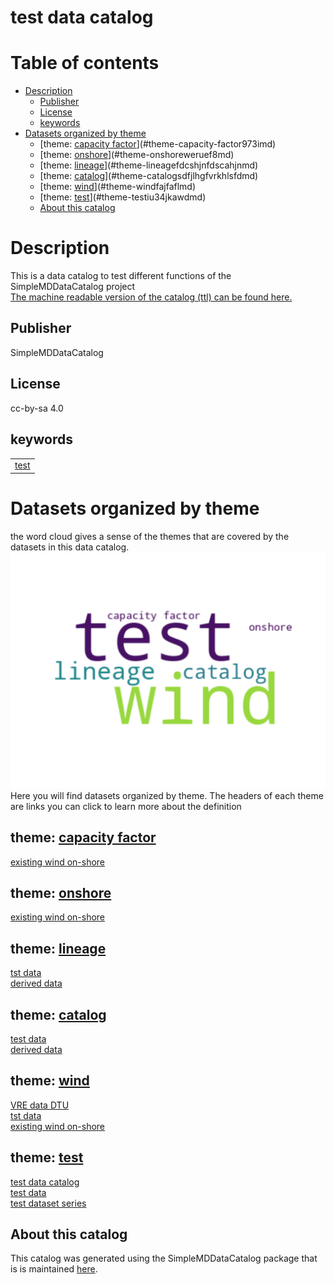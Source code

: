 
test data catalog
=================

Table of contents
=================

* [Description](#description)
	* [Publisher](#publisher)
	* [License](#license)
	* [keywords](#keywords)
* [Datasets organized by theme](#datasets-organized-by-theme)
	* [theme: [capacity factor](973I.md)](#theme-capacity-factor973imd)
	* [theme: [onshore](weruEF8.md)](#theme-onshoreweruef8md)
	* [theme: [lineage](fdcshjnfdscahjn.md)](#theme-lineagefdcshjnfdscahjnmd)
	* [theme: [catalog](sdfjlhgfvrkhlsfd.md)](#theme-catalogsdfjlhgfvrkhlsfdmd)
	* [theme: [wind](fajfafl.md)](#theme-windfajfaflmd)
	* [theme: [test](iu34jkAWD.md)](#theme-testiu34jkawdmd)
	* [About this catalog](#about-this-catalog)

# Description


This is a data catalog to test different functions of the SimpleMDDataCatalog project  
[The machine readable version of the catalog (ttl) can be found here.](catalog.ttl)
## Publisher
  
SimpleMDDataCatalog
## License
  
cc-by-sa 4.0
## keywords

||
| :--- |
|[test](iu34jkAWD.md)|

# Datasets organized by theme
  
the word cloud gives a sense of the themes that are covered by the datasets in this data catalog.  
![word cloud of dataset themes and their occurrences](figures/wordcloud.svg)  
Here you will find datasets organized by theme. The headers of each theme are links you can click to learn more about the definition
## theme: [capacity factor](973I.md)
  
[existing wind on-shore](ewrcqwfeb.md)
## theme: [onshore](weruEF8.md)
  
[existing wind on-shore](ewrcqwfeb.md)
## theme: [lineage](fdcshjnfdscahjn.md)
  
[tst data](dsdfadf.md)  
[derived data](73956.md)
## theme: [catalog](sdfjlhgfvrkhlsfd.md)
  
[test data](12345.md)  
[derived data](73956.md)
## theme: [wind](fajfafl.md)
  
[VRE data DTU](mhchgbqwefh.md)  
[tst data](dsdfadf.md)  
[existing wind on-shore](ewrcqwfeb.md)
## theme: [test](iu34jkAWD.md)
  
[test data catalog](None.md)  
[test data](12345.md)  
[test dataset series](fakusdf.md)
## About this catalog
  
This catalog was generated using the SimpleMDDataCatalog package that is is maintained [here](https://github.com/uuidea/SimpleMDDataCatalog).